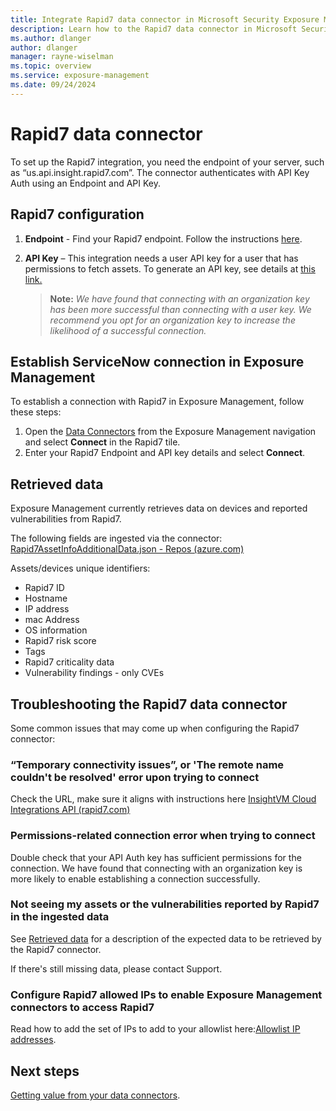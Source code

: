 ```yaml
---
title: Integrate Rapid7 data connector in Microsoft Security Exposure Management
description: Learn how to the Rapid7 data connector in Microsoft Security Exposure Management.
ms.author: dlanger
author: dlanger
manager: rayne-wiselman
ms.topic: overview
ms.service: exposure-management
ms.date: 09/24/2024
---
```


# Rapid7 data connector

To set up the Rapid7 integration, you need the endpoint of your server, such as “us.api.insight.rapid7.com”. The connector authenticates with API Key Auth using an Endpoint and API Key.

## Rapid7 configuration

1. **Endpoint** - Find your Rapid7 endpoint. Follow the instructions [here](https://docs.rapid7.com/insight/navigate-the-insight-platform/#check-your-data-region).

2. **API Key** – This integration needs a user API key for a user that has permissions to fetch assets. To generate an API key, see details at [this link.](https://docs.rapid7.com/insight/managing-platform-api-keys/#api-keys-based-on-your-insight-account-role)

   > **Note:** *We have found that connecting with an organization key has been more successful than connecting with a user key. We recommend you opt for an organization key to increase the likelihood of a successful connection.*

## Establish ServiceNow connection in Exposure Management

To establish a connection with Rapid7 in Exposure Management, follow these steps:

1. Open the [Data Connectors](https://security.microsoft.com/exposure-data-connectors) from the Exposure Management navigation and select **Connect** in the Rapid7 tile.
1. Enter your Rapid7 Endpoint and API key details and select **Connect**.

## Retrieved data

Exposure Management currently retrieves data on devices and reported vulnerabilities from Rapid7.

The following fields are ingested via the connector: [Rapid7AssetInfoAdditionalData.json - Repos (azure.com)](https://dev.azure.com/msazure/CESEC/_git/XSPM-Orion-IngestionClientContracts?path=/src/EnterpriseGraphDataModel/DataModelDefinitions/AdditionalData/Rapid7AssetInfoAdditionalData.json&version=GBmain&_a=contents)

Assets/devices unique identifiers:

- Rapid7 ID
- Hostname
- IP address
- mac Address
- OS information
- Rapid7 risk score
- Tags
- Rapid7 criticality data
- Vulnerability findings - only CVEs

## Troubleshooting the Rapid7 data connector

Some common issues that may come up when configuring the Rapid7 connector:

### “Temporary connectivity issues”, or 'The remote name couldn't be resolved' error upon trying to connect

Check the URL, make sure it aligns with instructions here [InsightVM Cloud Integrations API (rapid7.com)](https://nam06.safelinks.protection.outlook.com/?url=https:%2f%2fhelp.rapid7.com%2finsightvm%2fen-us%2fapi%2fintegrations.html&data=05|02|ronitr@microsoft.com|613676725a324b099c8508dcd8b812ae|72f988bf86f141af91ab2d7cd011db47|1|0|638623532338702698|Unknown|TWFpbGZsb3d8eyJWIjoiMC4wLjAwMDAiLCJQIjoiV2luMzIiLCJBTiI6Ik1haWwiLCJXVCI6Mn0%3D|0|||&sdata=YRvrsZ6xNm%2f1v1TvK2XeX0B7xWSjBaXHuf86yelRmTI%3D&reserved=0)

### Permissions-related connection error when trying to connect

Double check that your API Auth key has sufficient permissions for the connection. We have found that connecting with an organization key is more likely to enable establishing a connection successfully.

### Not seeing my assets or the vulnerabilities reported by Rapid7 in the ingested data

See [Retrieved data](#retrieved-data) for a description of the expected data to be retrieved by the Rapid7 connector.

If there's still missing data, please contact Support.

### Configure Rapid7 allowed IPs to enable Exposure Management connectors to access Rapid7

Read how to add the set of IPs to add to your allowlist here:[Allowlist IP addresses](configure-data-connectors.md#allowlist-ip-addresses).

## Next steps

[Getting value from your data connectors](value-data-connectors.md).
